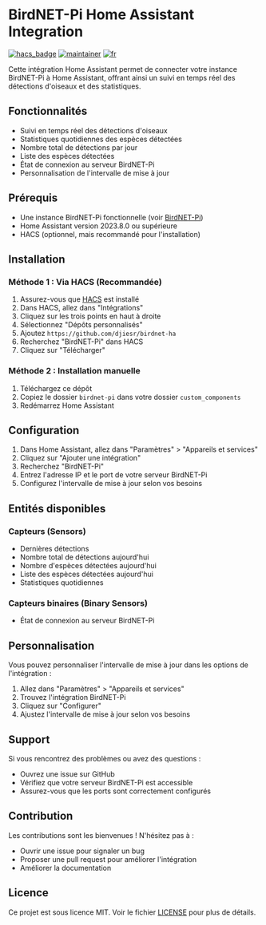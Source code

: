 # BirdNET-Pi Home Assistant Integration

[![hacs_badge](https://img.shields.io/badge/HACS-Default-orange.svg)](https://github.com/hacs/integration)
[![maintainer](https://img.shields.io/badge/maintainer-%40djiesr-blue.svg)](https://github.com/djiesr)
[![fr](https://img.shields.io/badge/lang-fr-yellow.svg)](https://github.com/djiesr/birdnet-ha/blob/main/README.md)

Cette intégration Home Assistant permet de connecter votre instance BirdNET-Pi à Home Assistant, offrant ainsi un suivi en temps réel des détections d'oiseaux et des statistiques.

## Fonctionnalités

- Suivi en temps réel des détections d'oiseaux
- Statistiques quotidiennes des espèces détectées
- Nombre total de détections par jour
- Liste des espèces détectées
- État de connexion au serveur BirdNET-Pi
- Personnalisation de l'intervalle de mise à jour

## Prérequis

- Une instance BirdNET-Pi fonctionnelle (voir [BirdNET-Pi](https://github.com/mcguirepr89/BirdNET-Pi))
- Home Assistant version 2023.8.0 ou supérieure
- HACS (optionnel, mais recommandé pour l'installation)

## Installation

### Méthode 1 : Via HACS (Recommandée)

1. Assurez-vous que [HACS](https://hacs.xyz/) est installé
2. Dans HACS, allez dans "Intégrations"
3. Cliquez sur les trois points en haut à droite
4. Sélectionnez "Dépôts personnalisés"
5. Ajoutez `https://github.com/djiesr/birdnet-ha`
6. Recherchez "BirdNET-Pi" dans HACS
7. Cliquez sur "Télécharger"

### Méthode 2 : Installation manuelle

1. Téléchargez ce dépôt
2. Copiez le dossier `birdnet-pi` dans votre dossier `custom_components`
3. Redémarrez Home Assistant

## Configuration

1. Dans Home Assistant, allez dans "Paramètres" > "Appareils et services"
2. Cliquez sur "Ajouter une intégration"
3. Recherchez "BirdNET-Pi"
4. Entrez l'adresse IP et le port de votre serveur BirdNET-Pi
5. Configurez l'intervalle de mise à jour selon vos besoins

## Entités disponibles

### Capteurs (Sensors)
- Dernières détections
- Nombre total de détections aujourd'hui
- Nombre d'espèces détectées aujourd'hui
- Liste des espèces détectées aujourd'hui
- Statistiques quotidiennes

### Capteurs binaires (Binary Sensors)
- État de connexion au serveur BirdNET-Pi

## Personnalisation

Vous pouvez personnaliser l'intervalle de mise à jour dans les options de l'intégration :
1. Allez dans "Paramètres" > "Appareils et services"
2. Trouvez l'intégration BirdNET-Pi
3. Cliquez sur "Configurer"
4. Ajustez l'intervalle de mise à jour selon vos besoins

## Support

Si vous rencontrez des problèmes ou avez des questions :
- Ouvrez une issue sur GitHub
- Vérifiez que votre serveur BirdNET-Pi est accessible
- Assurez-vous que les ports sont correctement configurés

## Contribution

Les contributions sont les bienvenues ! N'hésitez pas à :
- Ouvrir une issue pour signaler un bug
- Proposer une pull request pour améliorer l'intégration
- Améliorer la documentation

## Licence

Ce projet est sous licence MIT. Voir le fichier [LICENSE](LICENSE) pour plus de détails.